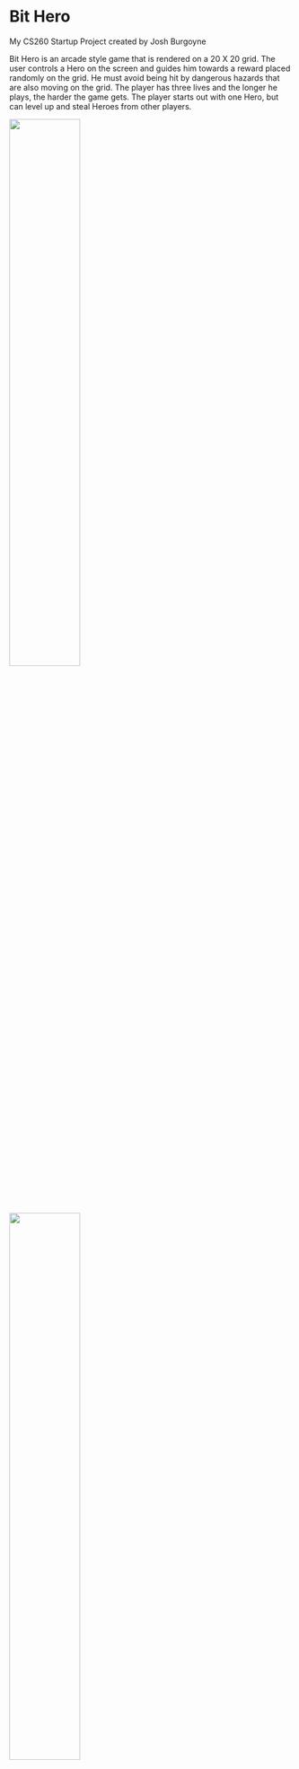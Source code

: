 
# Bit Hero
My CS260 Startup Project
created by Josh Burgoyne

Bit Hero is an arcade style game that is rendered on a 20 X 20 grid. The user controls a Hero on the screen and guides him towards a reward placed randomly on the grid. He must avoid being hit by dangerous hazards that are also moving on the grid. The player has three lives and the longer he plays, the harder the game gets. The player starts out with one Hero, but can level up and steal Heroes from other players. 

<img src="game.png" width=50% height=50%>
<img src="heroes.png" width=50% height=50%>
<img src="challenge.png" width=50% height=50%>



## Key Features:

+ Point system that keeps track of all players and their scores, and Heroes. 
+ Interaction between players.
+ Players can steal Heroes from other players.
+ Try to collect all the heroes. 

## Technologies:

#### **HTML, CSS, JavaScript:** 
The game will be rendered using HTML and CSS. There will be multiple pages including: Login, the main game page, my Heroes, and a page to see other players. The game logic uses JavaScript.

#### **Login Authentication:** 
Users will create accounts where they will keep track of their Heroes and scores. 

#### **Web Servers and Data Bases:**
 All user data will be stored on web servers.

#### **Web Sockets:** 
Users will be able to see other players scores. They will receive notifications about the status of other Players. Users can steal Heroes from other players and will be notified when they have that option.

# HTML Deliverable
Below is a summary of the html that makes up the structure of my startup website.

### 5 pages including: Login, My Heroes, Play, Scores, and Challenge.
### Login Authentication
The index.html page is the login page where the user will create a new account or sign into an existing account. User information will be stored on server database.
### Data base data
On the Scores page, there is a placeholder element in the middle that displays the top scores of all players. The data base will also keep track of each player's scores, heroes, and other data.
### Websockets
On the play.html page, on the left side, there is a placeholder element that will display real time info about other players who are currently playing.
On the scores.html page, on the left side, this placeholder element will notify the player when another player's character is vulnerable and can be challenged.
### Third Party Service Calls
On the Play.html page, an inspirational quote will be displayed after everytime the player loses a round. This quote will be fetched from a third party api.
### Other
I added images, buttons, links, headers, footers, and other elements necessary for the website.

# CSS Deliverable
index.html is the login page. Press the login button to get to the other pages.
+ done - Prerequisite: Simon CSS deployed to your production environment
+  done - Prerequisite: A link to your GitHub startup repository prominently displayed on your application's home page
+  done - Prerequisite: Notes in your startup Git repository README.md file
+  done - 30% Header, footer, and main content body. Used flex to layout sections.
+  done - 20% Navigation elements. Links highlight on hover.
+  done - 10% Responsive to window resizing. Looks great on iPad, desktop, and iPhone.
+  done - 20% Application elements. Buttons are styled and have hover animations. 
+  done - 10% Application text content. I used the Pixelify Sans font for headers and buttons. Roboto light for regular text.
+  done - 10% Application images. The images have borders and backgrouond colors. They also animate on hover. They also have dropshadows.

# Javascript Deliverable
### New Stuff
The index login page lets you create a new username and password which are stored in localstorage for now.
Upon creating an account you are given a character. You can use that character to play the game. You can name the character.
Characters are stored in local storage.
Scores are stored in local storage for now and are read into the scores table.
On the scores page, you will recieve a notification that you can challenge another user's character. If you win the challenge you get a new character.
### WebSocket
The play.html page has a placeholder that represents notifications based on other players' interactions with the game. 
The scores.html page simulates a challenge notification that tells you when another player's character is susceptible to attack. This is based on if the player recently lost a game.
### Database
Right now i use local storage to simulate database. I store player characters, scores, selected characters, usernames, passwords, etc. These will eventually become data in the database.
### 3rd Party API
after you lose a round, it will display an inspirational quote. This simulates the use of a call to a 3rd party application call.

+ done - Prerequisite: Simon JavaScript deployed to your production environment
+ done -  Prerequisite: A link to your GitHub startup repository prominently displayed on your application's home page
+ Prerequisite: Notes in your startup Git repository README.md file documenting what you modified and added with this deliverable. 
+ done -  Prerequisite: At least 10 git commits spread consistently throughout the assignment period.
+ done - Significant use of JavaScript to create a viable working application
+ done - 20% JavaScript support for future login.
+ done - 20% JavaScript support for future database data.
+ done - 20% JavaScript support for future WebSocket.
+ done - 40% JavaScript support for your application's interaction logic.

# Startup Service Deliverable
### Notes
The application makes posts and get requests on each page for things such as User Login data, user heroes data, and score data.
The play.json calls a third party quote service and displays the quote evertyime a user loses a game.
You can look through the js files for each of the pages and search for get or post functions that interact with the backend(index.js). 

+ done - Prerequisite: Simon Service deployed to your production environment
+ done - Prerequisite: A link to your GitHub startup repository prominently displayed on your application's home page
+ done - Prerequisite: Notes in your startup Git repository README.md file documenting what you modified and added with this deliverable. 
+ done - Prerequisite: At least 10 git commits spread consistently throughout the assignment period.
+ done - Backend web service support and interaction
+ done - 40% - Create an HTTP service using Node.js and Express
+ done - 10% - Frontend served up using Express static middleware
+ done - 10% - Your frontend calls third party service endpoints. 
+ done - 20% - Your backend provides service endpoints.
+ done - 20% - Your frontend calls your service endpoints.

# Startup Login Deliverable
### Notes
In this deliverable I added support for storing and retrieving data using Mongodb. The login page encrypts passwords and stores user credentials in the DataBase. It also checks to see if a username exists for authorization. In the heroes page, we store user info regarding their hero collection. The play page accesses info on the user's hero collection and also stores score info. The scores page retrieves all the scores from players. Each of the pages also checks to see if the user has a username stored in local storage. If there is no username stored, then they are redirected to the login page.

+ done Prerequisite: Simon Login deployed to your production environment with your dbConfig.json credentials
+ done Prerequisite: A link to your GitHub startup repository prominently displayed on your application's home page
+ done Prerequisite: Notes in your startup Git repository README.md file documenting what you modified and added with this deliverable. The TAs will only grade things that have been clearly described as being completed. Review the voter app as an example.
+ done Prerequisite: At least 10 git commits spread consistently throughout the assignment period.
+ done Application authentication and authorization
+ done 20% - Supports new user registration
+ done 20% - Supports existing user authentication
+ done 0% - Stores application data in MongoDB
+ done 20% - Stores and retrieves credentials in MongoDB
+ done 20% - Restricts application functionality based upon authentication

# Websocket Deliverable
### Notes
My application now uses websocket to handle communication between players. The Play.html page shows notifications of when other players are starting a game and what they score when they end a game. It also notifies you when another player has lost three times in a row and their character is vulnerable to attack. It shows a pop-up message that gives you the option to try to steal their character. 

+ done Prerequisite: Simon WebSocket deployed to your production environment
+ done Prerequisite: A link to your GitHub startup repository prominently displayed on your application's home page
+ done Prerequisite: Notes in your startup Git repository README.md file documenting what you modified and added with this deliverable. The TAs will only grade things that have been clearly described as being completed. Review the voter app as an example.
+ done Prerequisite: At least 10 git commits spread consistently throughout the assignment period.
+ done WebSocket support for data pushed from the backend
+ done 20% - Backend listens for WebSocket connection
+ done 20% - Frontend makes WebSocket connection
+ done 30% - Data sent over WebSocket connection
+ done 30% - WebSocket data displayed in the application interface



